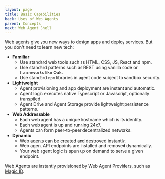 ```yaml
---
layout: page
title: Basic Capabilities
back: Uses of Web Agents
parent: Concepts
next: Web Agent Shell
---
```

Web agents give you new ways to design apps and deploy services. But you don't need
to learn new tech:

- **Familiar**
  - Use standard web tools such as HTML, CSS, JS, React and npm.
  - Use standard patterns such as REST using vanilla code or frameworks like Oak.
  - Use standard `npm` libraries in agent code subject to sandbox security.
- **Lightweight**
  - Agent provisioning and app deployment are instant and automatic.
  - Agent logic executes native Typescript or Javascript, optionally transpiled.
  - Agent Drive and Agent Storage provide lightweight persistence patterns.
- **Web Addressable**
  - Each web agent has a unique hostname which is its identity.
  - Each web agent is up and running 24x7.
  - Agents can form peer-to-peer decentralized networks.
- **Dynamic**
  - Web agents can be created and destroyed instantly.
  - Web agent API endpoints are installed and removed dynamically.
  - Your web agent logic is spun up on demand to serve a given endpoint.

Web Agents are instantly provisioned by Web Agent Providers, such as [Magic ID](https://magic-id.com).
